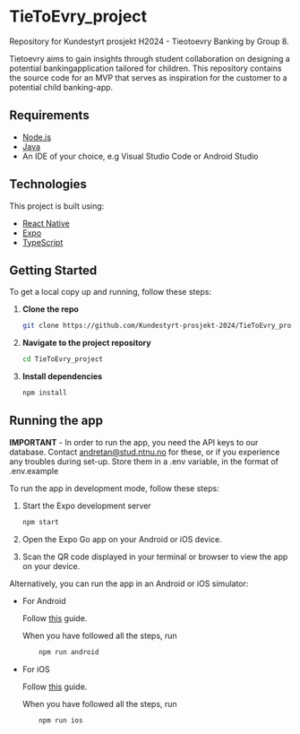 # TieToEvry_project

Repository for Kundestyrt prosjekt H2024 - Tieotoevry Banking by Group 8.

Tietoevry aims to gain insights through student collaboration on designing a potential bankingapplication
tailored for children. This repository contains the source code for an MVP that serves as inspiration for the
customer to a potential child banking-app.

## Requirements

- [Node.js](https://nodejs.org/en)
- [Java](https://adoptium.net/temurin/releases/)
- An IDE of your choice, e.g Visual Studio Code or Android Studio

## Technologies

This project is built using:

- [React Native](https://reactnative.dev/)
- [Expo](https://expo.dev/)
- [TypeScript](https://www.typescriptlang.org/)

## Getting Started

To get a local copy up and running, follow these steps:

1. **Clone the repo**

   ```bash
   git clone https://github.com/Kundestyrt-prosjekt-2024/TieToEvry_project.git
   ```

2. **Navigate to the project repository**

   ```bash
   cd TieToEvry_project
   ```

3. **Install dependencies**
   ```bash
   npm install
   ```

## Running the app

**IMPORTANT** - In order to run the app, you need the API keys to our database. Contact andretan@stud.ntnu.no for these, or if you experience any troubles during set-up. Store them in a .env variable, in the format of .env.example

To run the app in development mode, follow these steps:

1. Start the Expo development server

   ```bash
   npm start
   ```

2. Open the Expo Go app on your Android or iOS device.

3. Scan the QR code displayed in your terminal or browser to view the app on your device.

Alternatively, you can run the app in an Android or iOS simulator:

- For Android

  Follow [this](https://docs.expo.dev/workflow/android-studio-emulator/) guide.

  When you have followed all the steps, run

  ```bash
      npm run android
  ```

- For iOS

  Follow [this](https://docs.expo.dev/workflow/ios-simulator/) guide.

  When you have followed all the steps, run

  ```bash
      npm run ios
  ```

